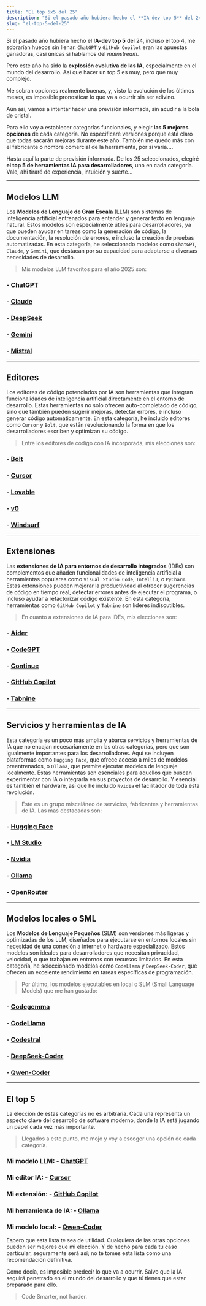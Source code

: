 ```yaml
---
title: "El top 5x5 del 25"
description: "Si el pasado año hubiera hecho el **IA-dev top 5** del 24, incluso el top 4, me sobrarían huecos sin llenar. `ChatGPT` y `GitHub Copilot` eran las apuestas ganadoras, casi únicas si hablamos del _mainstream_. Pero este año ha sido la **explosión evolutiva de las IA**, especialmente en el mundo del desarrollo. Así que hacer un top 5 es muy, pero que muy complejo. Me sobran opciones realmente buenas, y, visto la evolución de los últimos meses, es imposible pronosticar lo que va a ocurrir sin ser adivino. Aún así, vamos a intentar hacer una previsión informada, sin acudir a la bola de cristal. Para ello voy a establecer categorías funcionales, y elegir **las 5 mejores opciones** de cada categoría. No especificaré versiones porque está claro que todas sacarán mejoras durante este año. También me quedo más con el fabricante o nombre comercial de la herramienta, por si varía...."
slug: "el-top-5-del-25"
---
```


Si el pasado año hubiera hecho el **IA-dev top 5** del 24, incluso el top 4, me sobrarían huecos sin llenar. `ChatGPT` y `GitHub Copilot` eran las apuestas ganadoras, casi únicas si hablamos del _mainstream_.

Pero este año ha sido la **explosión evolutiva de las IA**, especialmente en el mundo del desarrollo. Así que hacer un top 5 es muy, pero que muy complejo.

Me sobran opciones realmente buenas, y, visto la evolución de los últimos meses, es imposible pronosticar lo que va a ocurrir sin ser adivino.

Aún así, vamos a intentar hacer una previsión informada, sin acudir a la bola de cristal.

Para ello voy a establecer categorías funcionales, y elegir **las 5 mejores opciones** de cada categoría. No especificaré versiones porque está claro que todas sacarán mejoras durante este año. También me quedo más con el fabricante o nombre comercial de la herramienta, por si varía.... 

Hasta aquí la parte de previsión informada. De los 25 seleccionados, elegiré **el top 5 de herramientas IA para desarrolladores**, uno en cada categoría. Vale, ahi tiraré de experiencia, intuición y suerte...

---

## Modelos LLM

Los **Modelos de Lenguaje de Gran Escala** (LLM) son sistemas de inteligencia artificial entrenados para entender y generar texto en lenguaje natural. Estos modelos son especialmente útiles para desarrolladores, ya que pueden ayudar en tareas como la generación de código, la documentación, la resolución de errores, e incluso la creación de pruebas automatizadas. En esta categoría, he seleccionado modelos como `ChatGPT`, `Claude`, y `Gemini`, que destacan por su capacidad para adaptarse a diversas necesidades de desarrollo.

> Mis modelos LLM favoritos para el año 2025 son:

### - [ChatGPT](https://chat.openai.com/)
### - [Claude](https://claude.ai/)
### - [DeepSeek](https://www.deepseek.com/)
### - [Gemini](https://ai.google/)
### - [Mistral](https://mistral.ai/)

---

##  Editores

Los editores de código potenciados por IA son herramientas que integran funcionalidades de inteligencia artificial directamente en el entorno de desarrollo. Estas herramientas no solo ofrecen auto-completado de código, sino que también pueden sugerir mejoras, detectar errores, e incluso generar código automáticamente. En esta categoría, he incluido editores como `Cursor` y `Bolt`, que están revolucionando la forma en que los desarrolladores escriben y optimizan su código.

> Entre los editores de código con IA incorporada, mis elecciones son:

### - [Bolt](https://bolt.new/)
### - [Cursor](https://www.cursor.com/)
### - [Lovable](https://www.lovable.ai/)
### - [v0](https://v0.dev/)
### - [Windsurf](https://codeium.com/windsurf/)

---

## Extensiones

Las **extensiones de IA para entornos de desarrollo integrados** (IDEs) son complementos que añaden funcionalidades de inteligencia artificial a herramientas populares como `Visual Studio Code`, `IntelliJ`, o `PyCharm`. Estas extensiones pueden mejorar la productividad al ofrecer sugerencias de código en tiempo real, detectar errores antes de ejecutar el programa, o incluso ayudar a refactorizar código existente. En esta categoría, herramientas como `GitHub Copilot` y `Tabnine` son líderes indiscutibles.

> En cuanto a  extensiones de IA para IDEs, mis elecciones son:

### - [Aider](https://aider.chat/)
### - [CodeGPT](https://codegpt.co/)
### - [Continue](https://continue.dev/)
### - [GitHub Copilot](https://github.com/features/copilot)
### - [Tabnine](https://www.tabnine.com/)

---

## Servicios y herramientas de IA

Esta categoría es un poco más amplia y abarca servicios y herramientas de IA que no encajan necesariamente en las otras categorías, pero que son igualmente importantes para los desarrolladores. Aquí se incluyen plataformas como `Hugging Face`, que ofrece acceso a miles de modelos preentrenados, o `Ollama`, que permite ejecutar modelos de lenguaje localmente. Estas herramientas son esenciales para aquellos que buscan experimentar con IA o integrarla en sus proyectos de desarrollo. Y esencial es también el hardware, así que he incluido `Nvidia` el facilitador de toda esta revolución.

> Este es un grupo misceláneo de servicios, fabricantes y herramientas de IA. Las mas destacadas son:

### - [Hugging Face](https://huggingface.co/)
### - [LM Studio](https://lmstudio.ai/)
### - [Nvidia](https://www.nvidia.com/)
### - [Ollama](https://ollama.com/)
### - [OpenRouter](https://openrouter.ai/)

---

## Modelos locales o SML

Los **Modelos de Lenguaje Pequeños** (SLM) son versiones más ligeras y optimizadas de los LLM, diseñados para ejecutarse en entornos locales sin necesidad de una conexión a internet o hardware especializado. Estos modelos son ideales para desarrolladores que necesitan privacidad, velocidad, o que trabajan en entornos con recursos limitados. En esta categoría, he seleccionado modelos como `CodeLlama` y `DeepSeek-Coder`, que ofrecen un excelente rendimiento en tareas específicas de programación.

> Por último, los modelos ejecutables en local o SLM (Small Language Models) que me han gustado:

### - [Codegemma](https://ai.google.dev/gemma/docs/codegemma)
### - [CodeLlama](https://www.llama.com/code-llama/)
### - [Codestral](https://mistral.ai/news/codestral/)
### - [DeepSeek-Coder](https://github.com/deepseek-ai/DeepSeek-Coder-V2)
### - [Qwen-Coder](https://qwenlm.github.io/blog/qwen2.5-coder-family/)

---

## El top 5

La elección de estas categorías no es arbitraria. Cada una representa un aspecto clave del desarrollo de software moderno, donde la IA está jugando un papel cada vez más importante.

> Llegados a este punto, me mojo y voy a escoger una opción de cada categoría.

### Mi modelo LLM: - **[ChatGPT](https://chat.openai.com/)**
### Mi editor IA: - **[Cursor](https://www.cursor.com/)**
### Mi extensión: - **[GitHub Copilot](https://github.com/features/copilot)**
### Mi herramienta de IA: - **[Ollama](https://ollama.com/)**
### Mi modelo local: - **[Qwen-Coder](https://qwenlm.github.io/blog/qwen2.5-coder-family/)**  

Espero que esta lista te sea de utilidad. Cualquiera de las otras opciones pueden ser mejores que mi elección. Y de hecho para cada tu caso particular, seguramente será así; no te tomes esta lista como una recomendación definitiva.

Como decía, es imposible predecir lo que va a ocurrir. Salvo que la IA seguirá penetrado en el mundo del desarrollo y que tú tienes que estar preparado para ello. 

> Code Smarter, not harder.

 